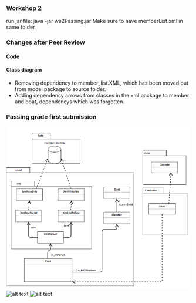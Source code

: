 ### Workshop 2
run jar file: java -jar ws2Passing.jar
Make sure to have memberList.xml in same folder

### Changes after Peer Review
#### Code

#### Class diagram
  * Removing dependency to member_list.XML, which has been moved out from model package to source folder.
  * Adding dependency arrows from classes in the xml package to member and boat, dependencys which was forgotten.

### Passing grade first submission
![alt text](https://github.com/tn222gf/1DV607/blob/master/ws2/ws2_ClassDiagram_passing_tn222gf.png "ws2 class diagram first submission")
![alt text](https://github.com/tn222gf/1DV607/blob/master/ws2/ws2_seqDiagram_passingGrade_tn222gf.png "ws2 sequence diagram first submission")
![alt text](https://github.com/tn222gf/1DV607/blob/master/ws2/ws2_seqDiagram2_passingGrade_tn222gf.png "ws2 sequence diagram first submission")
